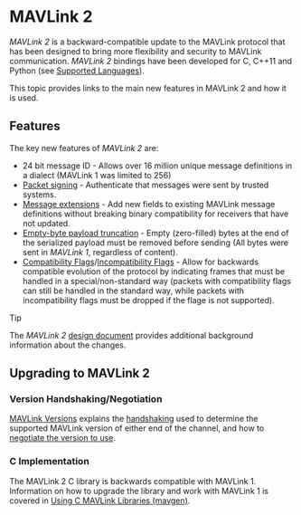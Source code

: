 # MAVLink 2

_MAVLink 2_ is a backward-compatible update to the MAVLink protocol that has been designed to bring more flexibility and security to MAVLink communication.
_MAVLink 2_ bindings have been developed for C, C++11 and Python (see [Supported Languages](../index.md#supported_languages)).

This topic provides links to the main new features in MAVLink 2 and how it is used.

## Features

The key new features of _MAVLink 2_ are:

- 24 bit message ID - Allows over 16 million unique message definitions in a dialect (MAVLink 1 was limited to 256)
- [Packet signing](../guide/message_signing.md) - Authenticate that messages were sent by trusted systems.
- [Message extensions](../guide/define_xml_element.md#message_extensions) - Add new fields to existing MAVLink message definitions without breaking binary compatibility for receivers that have not updated.
- [Empty-byte payload truncation](../guide/serialization.md#payload_truncation) - Empty (zero-filled) bytes at the end of the serialized payload must be removed before sending (All bytes were sent in _MAVLink 1_, regardless of content).
- [Compatibility Flags](../guide/serialization.md#compat_flags)/[Incompatibility Flags](../guide/serialization.md#incompat_flags) - Allow for backwards compatible evolution of the protocol by indicating frames that must be handled in a special/non-standard way (packets with compatibility flags can still be handled in the standard way, while packets with incompatibility flags must be dropped if the flage is not supported).

> [!TIP]
> The _MAVLink 2_ [design document](https://docs.google.com/document/d/1XtbD0ORNkhZ8eKrsbSIZNLyg9sFRXMXbsR2mp37KbIg/edit?usp=sharing) provides additional background information about the changes.

## Upgrading to MAVLink 2

### Version Handshaking/Negotiation

[MAVLink Versions](../guide/mavlink_version.md) explains the [handshaking](../guide/mavlink_version.md#version_handshaking) used to determine the supported MAVLink version of either end of the channel, and how to [negotiate the version to use](../guide/mavlink_version.md#negotiating_versions).

### C Implementation

The MAVLink 2 C library is backwards compatible with MAVLink 1.
Information on how to upgrade the library and work with MAVLink 1 is covered in [Using C MAVLink Libraries (mavgen)](../mavgen_c/index.md).

